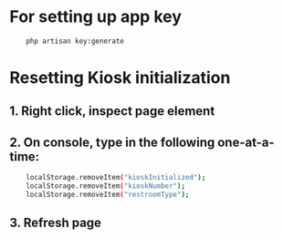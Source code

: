 # For setting up app key
```bash
    php artisan key:generate
```

# Resetting Kiosk initialization
## 1. Right click, inspect page element
## 2. On console, type in the following one-at-a-time:
```bash
    localStorage.removeItem("kioskInitialized");
    localStorage.removeItem("kioskNumber");
    localStorage.removeItem("restroomType");
```
## 3. Refresh page